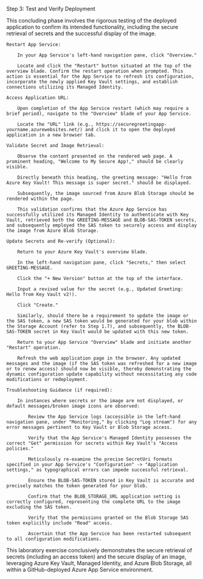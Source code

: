 
Step 3: Test and Verify Deployment

This concluding phase involves the rigorous testing of the deployed application to confirm its intended functionality, including the secure retrieval of secrets and the successful display of the image.

    Restart App Service:

        In your App Service's left-hand navigation pane, click "Overview."

        Locate and click the "Restart" button situated at the top of the overview blade. Confirm the restart operation when prompted. This action is essential for the App Service to refresh its configuration, incorporate the newly applied Key Vault settings, and establish connections utilizing its Managed Identity.

    Access Application URL:

        Upon completion of the App Service restart (which may require a brief period), navigate to the "Overview" blade of your App Service.

        Locate the "URL" link (e.g., https://securegreetingapp-yourname.azurewebsites.net/) and click it to open the deployed application in a new browser tab.

    Validate Secret and Image Retrieval:

        Observe the content presented on the rendered web page. A prominent heading, "Welcome to My Secure App!," should be clearly visible.

        Directly beneath this heading, the greeting message: "Hello from Azure Key Vault! This message is super secret." should be displayed.

        Subsequently, the image sourced from Azure Blob Storage should be rendered within the page.

        This validation confirms that the Azure App Service has successfully utilized its Managed Identity to authenticate with Key Vault, retrieved both the GREETING-MESSAGE and BLOB-SAS-TOKEN secrets, and subsequently employed the SAS token to securely access and display the image from Azure Blob Storage.

    Update Secrets and Re-verify (Optional):

        Return to your Azure Key Vault's overview blade.

        In the left-hand navigation pane, click "Secrets," then select GREETING-MESSAGE.

        Click the "+ New Version" button at the top of the interface.

        Input a revised value for the secret (e.g., Updated Greeting: Hello from Key Vault v2!).

        Click "Create."

        Similarly, should there be a requirement to update the image or the SAS token, a new SAS token would be generated for your blob within the Storage Account (refer to Step 1.7), and subsequently, the BLOB-SAS-TOKEN secret in Key Vault would be updated with this new token.

        Return to your App Service "Overview" blade and initiate another "Restart" operation.

        Refresh the web application page in the browser. Any updated messages and the image (if the SAS token was refreshed for a new image or to renew access) should now be visible, thereby demonstrating the dynamic configuration update capability without necessitating any code modifications or redeployment.

    Troubleshooting Guidance (if required):

        In instances where secrets or the image are not displayed, or default messages/broken image icons are observed:

            Review the App Service logs (accessible in the left-hand navigation pane, under "Monitoring," by clicking "Log stream") for any error messages pertinent to Key Vault or Blob Storage access.

            Verify that the App Service's Managed Identity possesses the correct "Get" permission for secrets within Key Vault's "Access policies."

            Meticulously re-examine the precise SecretUri formats specified in your App Service's "Configuration" -> "Application settings," as typographical errors can impede successful retrieval.

            Ensure the BLOB-SAS-TOKEN stored in Key Vault is accurate and precisely matches the token generated for your blob.

            Confirm that the BLOB_STORAGE_URL application setting is correctly configured, representing the complete URL to the image excluding the SAS token.

            Verify that the permissions granted on the Blob Storage SAS token explicitly include "Read" access.

            Ascertain that the App Service has been restarted subsequent to all configuration modifications.

This laboratory exercise conclusively demonstrates the secure retrieval of secrets (including an access token) and the secure display of an image, leveraging Azure Key Vault, Managed Identity, and Azure Blob Storage, all within a GitHub-deployed Azure App Service environment.